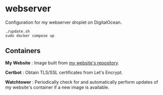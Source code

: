 # webserver
Configuration for my webserver droplet on DigitalOcean.

```console
./update.sh
sudo docker compose up
```

## Containers

**My Website**
: Image built from [my website's repository](https://github.com/joshuapjacob/joshuapjacob.com).

**Certbot**
: Obtain TLS/SSL certificates from Let's Encrypt.

**Watchtower**
: Periodically check for and automatically perform updates of my website's container if a new image is available.
